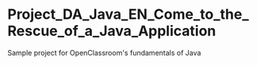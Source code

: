 # Project_DA_Java_EN_Come_to_the_Rescue_of_a_Java_Application

Sample project for OpenClassroom's fundamentals of Java
